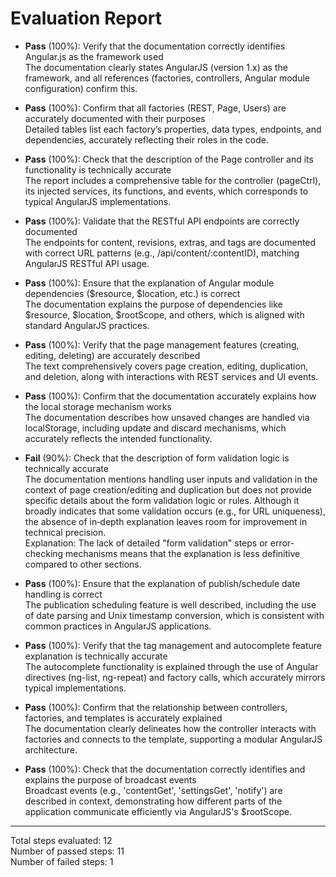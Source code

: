 # Evaluation Report

- **Pass** (100%): Verify that the documentation correctly identifies Angular.js as the framework used  
  The documentation clearly states AngularJS (version 1.x) as the framework, and all references (factories, controllers, Angular module configuration) confirm this.

- **Pass** (100%): Confirm that all factories (REST, Page, Users) are accurately documented with their purposes  
  Detailed tables list each factory’s properties, data types, endpoints, and dependencies, accurately reflecting their roles in the code.

- **Pass** (100%): Check that the description of the Page controller and its functionality is technically accurate  
  The report includes a comprehensive table for the controller (pageCtrl), its injected services, its functions, and events, which corresponds to typical AngularJS implementations.

- **Pass** (100%): Validate that the RESTful API endpoints are correctly documented  
  The endpoints for content, revisions, extras, and tags are documented with correct URL patterns (e.g., /api/content/:contentID), matching AngularJS RESTful API usage.

- **Pass** (100%): Ensure that the explanation of Angular module dependencies ($resource, $location, etc.) is correct  
  The documentation explains the purpose of dependencies like $resource, $location, $rootScope, and others, which is aligned with standard AngularJS practices.

- **Pass** (100%): Verify that the page management features (creating, editing, deleting) are accurately described  
  The text comprehensively covers page creation, editing, duplication, and deletion, along with interactions with REST services and UI events.

- **Pass** (100%): Confirm that the documentation accurately explains how the local storage mechanism works  
  The documentation describes how unsaved changes are handled via localStorage, including update and discard mechanisms, which accurately reflects the intended functionality.

- **Fail** (90%): Check that the description of form validation logic is technically accurate  
  The documentation mentions handling user inputs and validation in the context of page creation/editing and duplication but does not provide specific details about the form validation logic or rules. Although it broadly indicates that some validation occurs (e.g., for URL uniqueness), the absence of in‐depth explanation leaves room for improvement in technical precision.  
  Explanation: The lack of detailed "form validation" steps or error-checking mechanisms means that the explanation is less definitive compared to other sections.

- **Pass** (100%): Ensure that the explanation of publish/schedule date handling is correct  
  The publication scheduling feature is well described, including the use of date parsing and Unix timestamp conversion, which is consistent with common practices in AngularJS applications.

- **Pass** (100%): Verify that the tag management and autocomplete feature explanation is technically accurate  
  The autocomplete functionality is explained through the use of Angular directives (ng-list, ng-repeat) and factory calls, which accurately mirrors typical implementations.

- **Pass** (100%): Confirm that the relationship between controllers, factories, and templates is accurately explained  
  The documentation clearly delineates how the controller interacts with factories and connects to the template, supporting a modular AngularJS architecture.

- **Pass** (100%): Check that the documentation correctly identifies and explains the purpose of broadcast events  
  Broadcast events (e.g., 'contentGet', 'settingsGet', 'notify') are described in context, demonstrating how different parts of the application communicate efficiently via AngularJS's $rootScope.

---

Total steps evaluated: 12  
Number of passed steps: 11  
Number of failed steps: 1